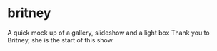 # britney
A quick mock up of a gallery, slideshow and a light box
Thank you to Britney, she is the start of this show.

